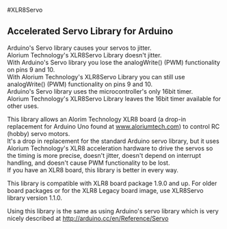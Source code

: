 #XLR8Servo
## Accelerated Servo Library for Arduino

Arduino's Servo library causes your servos to jitter.  
Alorium Technology's XLR8Servo Library doesn't jitter.  
With Arduino's Servo library you lose the analogWrite() (PWM) functionality on pins 9 and 10.  
With Alorium Technology's XLR8Servo Library you can still use analogWrite() (PWM) functionality on pins 9 and 10.  
Arduino's Servo library uses the microcontroller's only 16bit timer.  
Alorium Technology's XLR8Servo Library leaves the 16bit timer available for other uses.

This library allows an Alorim Technology XLR8 board (a drop-in replacement for Arduino Uno found at www.aloriumtech.com) to control RC (hobby) servo motors.  
It's a drop in replacement for the standard Arduino servo library, but it uses Alorium Technology's XLR8 acceleration hardware to drive the servos so the timing is more precise, doesn't jitter, doesn't depend on interrupt handling, and doesn't cause PWM functionality to be lost.  
If you have an XLR8 board, this library is better in every way.

This library is compatible with XLR8 board package 1.9.0 and up. For older board packages or for the XLR8 Legacy board image, use XLR8Servo library version 1.1.0.

Using this library is the same as using Arduino's servo library which is very nicely described at http://arduino.cc/en/Reference/Servo
